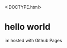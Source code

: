 <IDOCTYPE.html>
<html>
<body>
<h1>hello world</h1>
<p1>im hosted with Github Pages</p1>
</body>
</html> 
